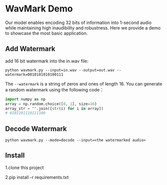 # WavMark Demo

Our model enables encoding 32 bits of information into 1-second audio while maintaining high inaudibility and robustness. Here we provide a demo to showcase the most basic application.


## Add Watermark

add 16 bit watermark into the in.wav file: 

`python wavmark.py --input=in.wav --output=out.wav --watermark=0010101010100111`



The `--watermark`   is a string of zeros and ones of length 16. You can generate a random watermark using the following code：

```python
import numpy as np
array = np.random.choice([0, 1], size=16)
array_str = "".join([str(i) for i in array])
# 0101101110111100
```



## Decode Watermark

`python wavmark.py --mode=decode --input=<the watermarked audio>`


## Install
1.clone this project

2.pip install -r requirements.txt

